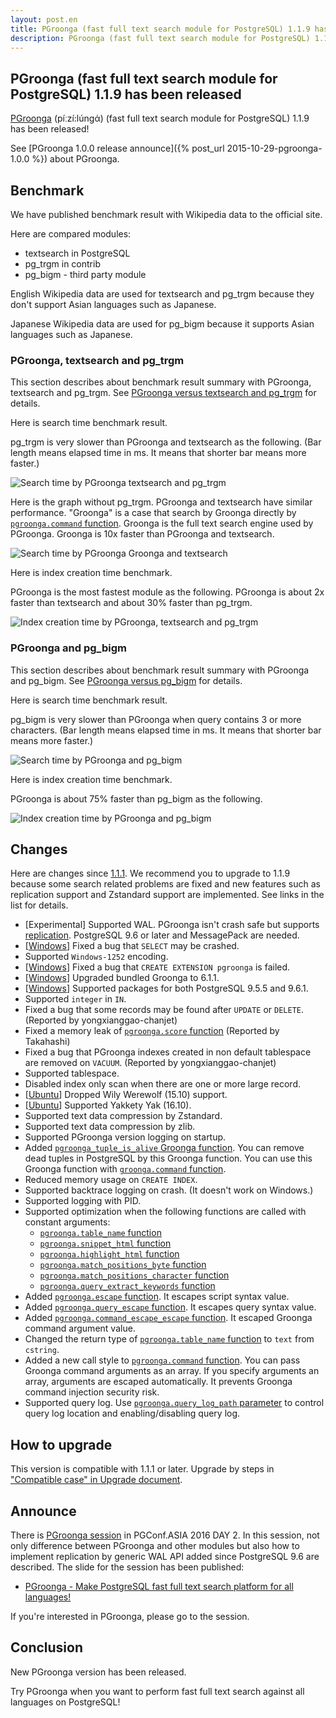 ```yaml
---
layout: post.en
title: PGroonga (fast full text search module for PostgreSQL) 1.1.9 has been released
description: PGroonga (fast full text search module for PostgreSQL) 1.1.9 has been released!
---
```


## PGroonga (fast full text search module for PostgreSQL) 1.1.9 has been released

[PGroonga](httsp://pgroonga.github.io/) (píːzí:lúnɡά) (fast full text search module for PostgreSQL) 1.1.9 has been released!

See [PGroonga 1.0.0 release announce]({% post_url 2015-10-29-pgroonga-1.0.0 %}) about PGroonga.

## Benchmark

We have published benchmark result with Wikipedia data to the official site.

Here are compared modules:

  * textsearch in PostgreSQL
  * pg\_trgm in contrib
  * pg\_bigm - third party module

English Wikipedia data are used for textsearch and pg\_trgm because they don't support Asian languages such as Japanese.

Japanese Wikipedia data are used for pg\_bigm because it supports Asian languages such as Japanese.

### PGroonga, textsearch and pg\_trgm

This section describes about benchmark result summary with PGroonga, textsearch and pg\_trgm. See [PGroonga versus textsearch and pg\_trgm](https://pgroonga.github.io/reference/pgroonga-versus-textsearch-and-pg-trgm.html) for details.

Here is search time benchmark result.

pg\_trgm is very slower than PGroonga and textsearch as the following. (Bar length means elapsed time in ms. It means that shorter bar means more faster.)

![Search time by PGroonga textsearch and pg\_trgm](/images/blog/en/2016-11-30-pgroonga-1.1.9/en-search-without-groonga.svg)

Here is the graph without pg\_trgm. PGroonga and textsearch have similar performance. "Groonga" is a case that search by Groonga directly by [`pgroonga.command` function](https://pgroonga.github.io/reference/functions/pgroonga-command.html). Groonga is the full text search engine used by PGroonga. Groonga is 10x faster than PGroonga and textsearch.

![Search time by PGroonga Groonga and textsearch](/images/blog/en/2016-11-30-pgroonga-1.1.9/en-search-without-pg-trgm.svg)

Here is index creation time benchmark.

PGroonga is the most fastest module as the following. PGroonga is about 2x faster than textsearch and about 30% faster than pg\_trgm.

![Index creation time by PGroonga, textsearch and pg\_trgm](/images/blog/en/2016-11-30-pgroonga-1.1.9/en-index-creation.svg)

### PGroonga and pg\_bigm

This section describes about benchmark result summary with PGroonga and pg\_bigm. See [PGroonga versus pg\_bigm](https://pgroonga.github.io/reference/pgroonga-versus-pg-bigm.html) for details.

Here is search time benchmark result.

pg\_bigm is very slower than PGroonga when query contains 3 or more characters. (Bar length means elapsed time in ms. It means that shorter bar means more faster.)

![Search time by PGroonga and pg\_bigm](/images/blog/en/2016-11-30-pgroonga-1.1.9/ja-search-without-groonga.svg)

Here is index creation time benchmark.

PGroonga is about 75% faster than pg\_bigm as the following.

![Index creation time by PGroonga and pg\_bigm](/images/blog/en/2016-11-30-pgroonga-1.1.9/ja-index-creation.svg)

## Changes

Here are changes since [1.1.1](/en/blog/2016/8/31/pgroonga-1.1.1.html). We recommend you to upgrade to 1.1.9 because some search related problems are fixed and new features such as replication support and Zstandard support are implemented. See links in the list for details.

  * [Experimental] Supported WAL. PGroonga isn't crash safe but supports [replication](https://pgroonga.github.io/en/reference/replication.html). PostgreSQL 9.6 or later and MessagePack are needed.
  * [[Windows](https://pgroonga.github.io/install/windows.html)] Fixed a bug that `SELECT` may be crashed.
  * Supported `Windows-1252` encoding.
  * [[Windows](https://pgroonga.github.io/install/windows.html)] Fixed a bug that `CREATE EXTENSION pgroonga` is failed.
  * [[Windows](https://pgroonga.github.io/install/windows.html)] Upgraded bundled Groonga to 6.1.1.
  * [[Windows](https://pgroonga.github.io/install/windows.html)] Supported packages for both PostgreSQL 9.5.5 and 9.6.1.
  * Supported `integer` in `IN`.
  * Fixed a bug that some records may be found after `UPDATE` or `DELETE`. (Reported by yongxianggao-chanjet)
  * Fixed a memory leak of [`pgroonga.score` function](https://pgroonga.github.io/reference/functions/pgroonga-score.html) (Reported by Takahashi)
  * Fixed a bug that PGroonga indexes created in non default tablespace are removed on `VACUUM`. (Reported by yongxianggao-chanjet)
  * Supported tablespace.
  * Disabled index only scan when there are one or more large record.
  * [[Ubuntu](https://pgroonga.github.io/install/ubuntu.html)] Dropped Wily Werewolf (15.10) support.
  * [[Ubuntu](https://pgroonga.github.io/install/ubuntu.html)] Supported Yakkety Yak (16.10).
  * Supported text data compression by Zstandard.
  * Supported text data compression by zlib.
  * Supported PGroonga version logging on startup.
  * Added [`pgroonga_tuple_is_alive` Groonga function](https://pgroonga.github.io/reference/groonga-functions/pgroonga-tuple-is-alive.html). You can remove dead tuples in PostgreSQL by this Groonga function. You can use this Groonga function with [`groonga.command` function](https://pgroonga.github.io/reference/functions/pgroonga-command.html).
  * Reduced memory usage on `CREATE INDEX`.
  * Supported backtrace logging on crash. (It doesn't work on Windows.)
  * Supported logging with PID.
  * Supported optimization when the following functions are called with constant arguments:
    * [`pgroonga.table_name` function](https://pgroonga.github.io/reference/functions/pgroonga-table-name.html)
    * [`pgroonga.snippet_html` function](https://pgroonga.github.io/reference/functions/pgroonga-snippet-html.html)
    * [`pgroonga.highlight_html` function](https://pgroonga.github.io/reference/functions/pgroonga-highlight-html.html)
    * [`pgroonga.match_positions_byte` function](https://pgroonga.github.io/reference/functions/pgroonga-match-positions-byte.html)
    * [`pgroonga.match_positions_character` function](https://pgroonga.github.io/reference/functions/pgroonga-match-positions-character.html)
    * [`pgroonga.query_extract_keywords` function](https://pgroonga.github.io/reference/functions/pgroonga-query-extract-keywords.html)
  * Added [`pgroonga.escape` function](https://pgroonga.github.io/reference/functions/pgroonga-escape.html). It escapes script syntax value.
  * Added [`pgroonga.query_escape` function](https://pgroonga.github.io/reference/functions/pgroonga-query-escape.html). It escapes query syntax value.
  * Added [`pgroonga.command_escape_escape` function](https://pgroonga.github.io/reference/functions/pgroonga-query-escape.html). It escaped Groonga command argument value.
  * Changed the return type of [`pgroonga.table_name` function](https://pgroonga.github.io/reference/functions/pgroonga-table-name.html) to `text` from `cstring`.
  * Added a new call style to [`pgroonga.command` function](https://pgroonga.github.io/reference/functions/pgroonga-command.html). You can pass Groonga command arguments as an array. If you specify arguments an array, arguments are escaped automatically. It prevents Groonga command injection security risk.
  * Supported query log. Use [`pgroonga.query_log_path` parameter](https://pgroonga.github.io/reference/parameters/query-log-path.html) to control query log location and enabling/disabling query log.

## How to upgrade

This version is compatible with 1.1.1 or later. Upgrade by steps in ["Compatible case" in Upgrade document](https://pgroonga.github.io/upgrade/#compatible-case).

## Announce

There is [PGroonga session](http://www.pgconf.asia/EN/day-2/#A4) in PGConf.ASIA 2016 DAY 2. In this session, not only difference between PGroonga and other modules but also how to implement replication by generic WAL API added since PostgreSQL 9.6 are described. The slide for the session has been published:

  * [PGroonga - Make PostgreSQL fast full text search platform for all languages!](https://slide.rabbit-shocker.org/authors/kou/pgconf-asia-2016/)

If you're interested in PGroonga, please go to the session.

## Conclusion

New PGroonga version has been released.

Try PGroonga when you want to perform fast full text search against all languages on PostgreSQL!
